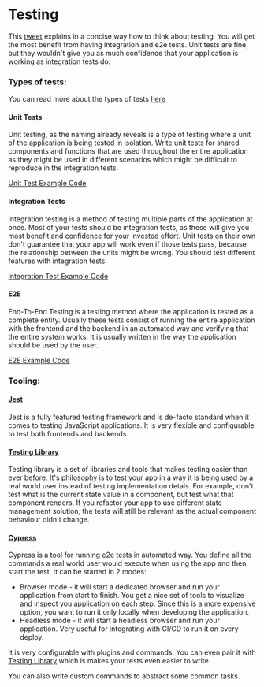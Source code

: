# Testing

This [tweet](https://twitter.com/rauchg/status/807626710350839808) explains in a concise way how to think about testing. You will get the most benefit from having integration and e2e tests. Unit tests are fine, but they wouldn't give you as much confidence that your application is working as integration tests do.

### Types of tests:

You can read more about the types of tests [here](https://kentcdodds.com/blog/the-testing-trophy-and-testing-classifications)

#### Unit Tests

Unit testing, as the naming already reveals is a type of testing where a unit of the application is being tested in isolation.
Write unit tests for shared components and functions that are used throughout the entire application as they might be used in different scenarios which might be difficult to reproduce in the integration tests.

[Unit Test Example Code](../src/components/Elements/ConfirmationDialog/__tests__/ConfirmationDialog.test.tsx)

#### Integration Tests

Integration testing is a method of testing multiple parts of the application at once.
Most of your tests should be integration tests, as these will give you most benefit and confidence for your invested effort. Unit tests on their own don't guarantee that your app will work even if those tests pass, because the relationship between the units might be wrong. You should test different features with integration tests.

[Integration Test Example Code](../src/features/auth/components/__tests__/RegisterForm.test.tsx)

#### E2E

End-To-End Testing is a testing method where the application is tested as a complete entity.
Usually these tests consist of running the entire application with the frontend and the backend in an automated way and verifying that the entire system works. It is usually written in the way the application should be used by the user.

[E2E Example Code](../cypress/integration/smoke.ts)

### Tooling:

#### [Jest](https://jestjs.io/)

Jest is a fully featured testing framework and is de-facto standard when it comes to testing JavaScript applications. It is very flexible and configurable to test both frontends and backends.

#### [Testing Library](https://testing-library.com/)

Testing library is a set of libraries and tools that makes testing easier than ever before. It's philosophy is to test your app in a way it is being used by a real world user instead of testing implementation detals. For example, don't test what is the current state value in a component, but test what that component renders. If you refactor your app to use different state management solution, the tests will still be relevant as the actual component behaviour didn't change.

#### [Cypress](https://www.cypress.io/)

Cypress is a tool for running e2e tests in automated way.
You define all the commands a real world user would execute when using the app and then start the test. It can be started in 2 modes:

- Browser mode - it will start a dedicated browser and run your application from start to finish. You get a nice set of tools to visualize and inspect you application on each step. Since this is a more expensive option, you want to run it only locally when developing the application.
- Headless mode - it will start a headless browser and run your application. Very useful for integrating with CI/CD to run it on every deploy.

It is very configurable with plugins and commands. You can even pair it with [Testing Library](https://testing-library.com/docs/cypress-testing-library/intro/) which is makes your tests even easier to write.

You can also write custom commands to abstract some common tasks.
